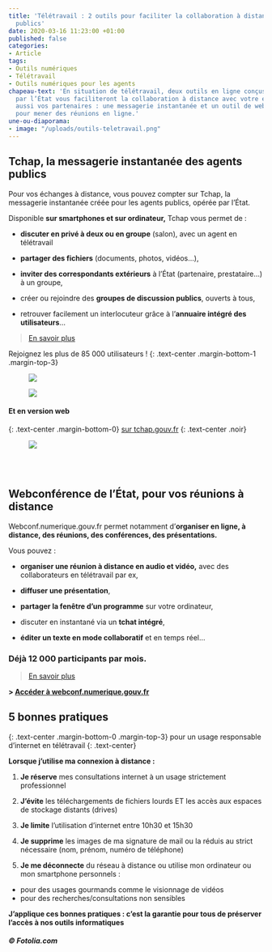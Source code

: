 ```yaml
---
title: 'Télétravail : 2 outils pour faciliter la collaboration à distance des agents
  publics'
date: 2020-03-16 11:23:00 +01:00
published: false
categories:
- Article
tags:
- Outils numériques
- Télétravail
- Outils numériques pour les agents
chapeau-text: 'En situation de télétravail, deux outils en ligne conçus et maîtrisés
  par l’État vous faciliteront la collaboration à distance avec votre équipe mais
  aussi vos partenaires : une messagerie instantanée et un outil de webconférence
  pour mener des réunions en ligne.'
une-ou-diaporama:
- image: "/uploads/outils-teletravail.png"
---
```


## **Tchap, la messagerie instantanée des agents publics**

Pour vos échanges à distance, vous pouvez compter sur Tchap, la messagerie instantanée créée pour les agents publics, opérée par l’État.

Disponible **sur smartphones et sur ordinateur,** Tchap vous permet de :

* **discuter en privé à deux ou en groupe** (salon), avec un agent en télétravail

* **partager des fichiers** (documents, photos, vidéos…),

* **inviter des correspondants extérieurs** à l’État (partenaire, prestataire…) à un groupe,

* créer ou rejoindre des **groupes de discussion publics**, ouverts à tous,

* retrouver facilement un interlocuteur grâce à l’**annuaire intégré des utilisateurs**…


> [En savoir plus](https://www.numerique.gouv.fr/produits-services/tchap-messagerie-instantanee-etat/)

Rejoignez les plus de 85 000 utilisateurs !
{: .text-center .margin-bottom-1 .margin-top-3}

<a href="https://play.google.com/store/apps/details?id=fr.gouv.tchap.a" alt="Télécharger l'application sur Google play"><figure class='image-center' style='width: 30%;'><img src="/uploads/googleplay.png"></figure></a>
<a href="https://apps.apple.com/fr/app/tchap/id1446253779" alt="Télécharger l'application sur l'Appstore"><figure class='image-center' style='width: 30%;'><img src="/uploads/appstore.png"></figure></a>

#### Et en version web
{: .text-center .margin-bottom-0}
[sur tchap.gouv.fr](https://tchap.gouv.fr/)
{: .text-center .noir}
<a href="https://tchap.gouv.fr/" alt="Tchap version web"><figure class='image-center' style='width: 10%;'><img src="/uploads/monitor.png"></figure></a>
<br>
<br>

## **Webconférence de l’État, pour vos réunions à distance**

Webconf.numerique.gouv.fr permet notamment d’**organiser en ligne, à distance, des réunions, des conférences, des présentations.**

Vous pouvez :

* **organiser une réunion à distance en audio et vidéo,** avec des collaborateurs en télétravail par ex,

* **diffuser une présentation**,

*  **partager la fenêtre d’un programme** sur votre ordinateur,

*  discuter en instantané via un **tchat intégré**,

* **éditer un texte en mode collaboratif** et en temps réel…

### Déjà 12 000 participants par mois.

> [En savoir plus](https://www.numerique.gouv.fr/produits-services/tchap-messagerie-instantanee-etat/)

**> [Accéder à webconf.numerique.gouv.fr](https://webconf.numerique.gouv.fr/)**


## 5 bonnes pratiques
{: .text-center .margin-bottom-0 .margin-top-3}
pour un usage responsable d’internet en télétravail
{: .text-center}

**Lorsque j’utilise ma connexion à distance :**

1. **Je réserve** mes consultations internet à un usage strictement professionnel

2. **J’évite** les téléchargements de fichiers lourds ET les accès aux espaces de stockage distants (drives)

3. **Je limite** l’utilisation d’internet entre 10h30 et 15h30

4. **Je supprime** les images de ma signature de mail ou la réduis au strict nécessaire (nom, prénom, numéro de téléphone)

5. **Je me déconnecte** du réseau à distance ou utilise mon ordinateur ou mon smartphone personnels :
 * pour des usages gourmands comme le visionnage de vidéos
 * pour des recherches/consultations non sensibles


**J’applique ces bonnes pratiques : c’est la garantie pour tous de préserver l’accès à nos outils informatiques**

##### © Fotolia.com
